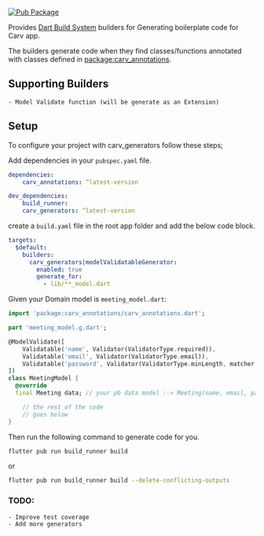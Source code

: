 [![Pub Package](https://img.shields.io/pub/v/carv_generators.svg)](https://pub.dev/packages/carv_generators)

Provides [Dart Build System] builders for Generating boilerplate code for Carv app.

The builders generate code when they find classes/functions annotated with classes defined in [package:carv_annotations].

## Supporting Builders
    - Model Validate function (will be generate as an Extension)

## Setup

To configure your project with carv_generators follow these steps;

Add dependencies in your `pubspec.yaml` file.

```yaml
dependencies:
    carv_annotations: ^latest-version

dev_dependencies:
    build_runner:
    carv_generators: ^latest-version
```

create a `build.yaml` file in the root app folder and add the below code block.

```yaml
targets:
  $default:
    builders:
      carv_generators|modelValidatableGenerator:
        enabled: true
        generate_for:
          - lib/**_model.dart
```

Given your Domain model is `meeting_model.dart`:

```dart
import 'package:carv_annotations/carv_annotations.dart';

part 'meeting_model.g.dart';

@ModelValidate([
    Validatable('name', Validator(ValidatorType.required)),
    Validatable('email', Validator(ValidatorType.email)),
    Validatable('password', Validator(ValidatorType.minLength, matcher: 8)),
])
class MeetingModel {
  @override
  final Meeting data; // your pb data model :-> Meeting(name, email, password)

    // the rest of the code
    // goes below
}
```

Then run the following command to generate code for you.

```bash
flutter pub run build_runner build
```

or

```bash
flutter pub run build_runner build --delete-conflicting-outputs 
```

### TODO: 
    - Improve test coverage
    - Add more generators

[dart build system]: https://github.com/dart-lang/build
[package:carv_annotations]: https://pub.dev/packages/carv_annotations